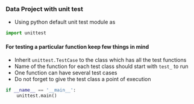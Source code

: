 ### Data Project with unit test

* Using python default unit test module as
```python
import unittest
```
#### For testing a particular function keep few things in mind

* Inherit `unittest.TestCase` to the class which has all the test functions
* Name of the function for each test class should start with `test_` to run
* One function can have several test cases
* Do not forget to give the test class a point of execution
```python
if __name__ == '__main__':
    unittest.main()
```
